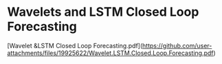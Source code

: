 # $\textsf{Wavelets and LSTM Closed Loop Forecasting}$
$\textsf{[Wavelet \& LSTM Closed Loop Forecasting.pdf]}$(https://github.com/user-attachments/files/19925622/Wavelet.LSTM.Closed.Loop.Forecasting.pdf)
